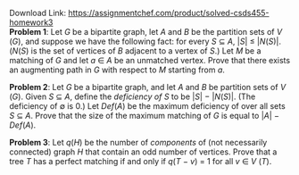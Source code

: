 Download Link: https://assignmentchef.com/product/solved-csds455-homework3
<br>
<strong>Problem 1</strong>: Let <em>G </em>be a bipartite graph, let <em>A </em>and <em>B </em>be the partition sets of <em>V </em>(<em>G</em>), and suppose we have the following fact: for every <em>S </em>⊆ <em>A</em>, |<em>S</em>| ≤ |<em>N</em>(<em>S</em>)|. (<em>N</em>(<em>S</em>) is the set of vertices of <em>B </em>adjacent to a vertex of <em>S</em>.) Let <em>M </em>be a matching of <em>G </em>and let <em>a </em>∈ <em>A </em>be an unmatched vertex. Prove that there exists an augmenting path in <em>G </em>with respect to <em>M </em>starting from <em>a</em>.

<strong>Problem 2</strong>: Let <em>G </em>be a bipartite graph, and let <em>A </em>and <em>B </em>be partition sets of <em>V </em>(<em>G</em>). Given <em>S </em>⊆ <em>A</em>, define the <em>deficiency of S </em>to be |<em>S</em>| − |<em>N</em>(<em>S</em>)|. (The deficiency of ∅ is 0.) Let <em>Def</em>(<em>A</em>) be the maximum deficiency of over all sets <em>S </em>⊆ <em>A</em>. Prove that the size of the maximum matching of <em>G </em>is equal to |<em>A</em>| − <em>Def</em>(<em>A</em>).

<strong>Problem 3</strong>: Let <em>q</em>(<em>H</em>) be the number of <em>components </em>of (not necessarily connected) graph <em>H </em>that contain an odd number of vertices. Prove that a tree <em>T </em>has a perfect matching if and only if <em>q</em>(<em>T </em>− <em>v</em>) = 1 for all <em>v </em>∈ <em>V </em>(<em>T</em>).